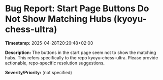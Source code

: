 # Bug Report: Start Page Buttons Do Not Show Matching Hubs (kyoyu-chess-ultra)

**Timestamp:** 2025-04-28T20:20:48+02:00

**Description:**
The buttons in the start page seem not to show the matching hubs. This refers specifically to the repo kyoyu-chess-ultra. Please provide actionable, repo-specific resolution suggestions.

**Severity/Priority:** (not specified)
